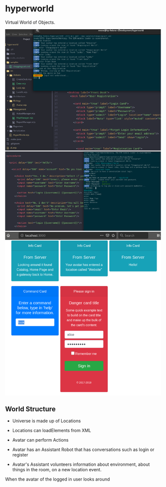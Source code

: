 # hyperworld
Virtual World of Objects.

![screenshot](screenshot.png)
![screenshot-conversation](screenshot-conversation.png)
![screenshot-browser](screenshot-browser.png)

## World Structure

- Universe is made up of Locations
- Locations can loadElements from XML
- Avatar can perform Actions
- Avatar has an Assistant Robot that has conversations such as login or register

- Avatar's Assistant volunteers information about environment, about things in the room, on a new location event.

When the avatar of the logged in user looks around
